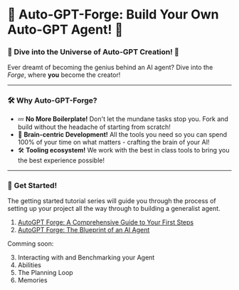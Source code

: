 # 🚀 **Auto-GPT-Forge**: Build Your Own Auto-GPT Agent! 🧠 

### 🌌 Dive into the Universe of Auto-GPT Creation! 🌌

Ever dreamt of becoming the genius behind an AI agent? Dive into the *Forge*, where **you** become the creator!

---

### 🛠️ **Why Auto-GPT-Forge?**
- 💤 **No More Boilerplate!** Don't let the mundane tasks stop you. Fork and build without the headache of starting from scratch!
- 🧠 **Brain-centric Development!** All the tools you need so you can spend 100% of your time on what matters - crafting the brain of your AI!
- 🛠️ **Tooling ecosystem!** We work with the best in class tools to bring you the best experience possible!
---

### 🚀 **Get Started!**

The getting started tutorial series will guide you through the process of setting up your project all the way through to building a generalist agent. 

1. [AutoGPT Forge: A Comprehensive Guide to Your First Steps](https://aiedge.medium.com/autogpt-forge-a-comprehensive-guide-to-your-first-steps-a1dfdf46e3b4)
2. [AutoGPT Forge: The Blueprint of an AI Agent](https://aiedge.medium.com/autogpt-forge-the-blueprint-of-an-ai-agent-75cd72ffde6)

Comming soon:


3. Interacting with and Benchmarking your Agent
4. Abilities
5. The Planning Loop
6. Memories